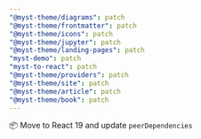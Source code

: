 ```yaml
---
"@myst-theme/diagrams": patch
"@myst-theme/frontmatter": patch
"@myst-theme/icons": patch
"@myst-theme/jupyter": patch
"@myst-theme/landing-pages": patch
"myst-demo": patch
"myst-to-react": patch
"@myst-theme/providers": patch
"@myst-theme/site": patch
"@myst-theme/article": patch
"@myst-theme/book": patch
---
```


📦 Move to React 19 and update `peerDependencies`
